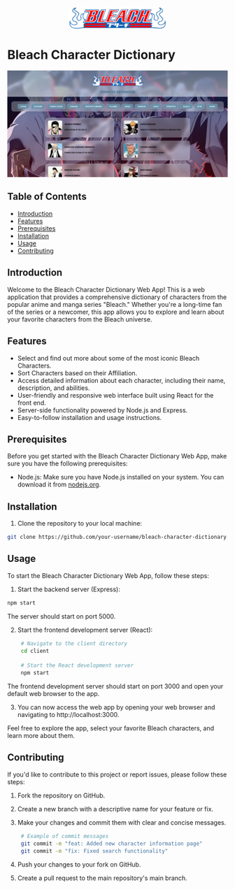 <div align="center">
  <img src="client/src/Images/logo_finished.png" alt="Bleach Logo" style="height: 50px"/>
</div>

# Bleach Character Dictionary

<div align="center">
  <img src="bleachApp.png" alt="App Screenshot" />
</div>

## Table of Contents

- [Introduction](#introduction)
- [Features](#features)
- [Prerequisites](#prerequisites)
- [Installation](#installation)
- [Usage](#usage)
- [Contributing](#contributing)

## Introduction

Welcome to the Bleach Character Dictionary Web App! This is a web application that provides a comprehensive dictionary of characters from the popular anime and manga series "Bleach." Whether you're a long-time fan of the series or a newcomer, this app allows you to explore and learn about your favorite characters from the Bleach universe.

## Features

- Select and find out more about some of the most iconic Bleach Characters.
- Sort Characters based on their Affiliation.
- Access detailed information about each character, including their name, description, and abilities.
- User-friendly and responsive web interface built using React for the front end.
- Server-side functionality powered by Node.js and Express.
- Easy-to-follow installation and usage instructions.

## Prerequisites

Before you get started with the Bleach Character Dictionary Web App, make sure you have the following prerequisites:

- Node.js: Make sure you have Node.js installed on your system. You can download it from [nodejs.org](https://nodejs.org/).

## Installation

1. Clone the repository to your local machine:

 ```bash
 git clone https://github.com/your-username/bleach-character-dictionary.git
 ```

## Usage

To start the Bleach Character Dictionary Web App, follow these steps:

1. Start the backend server (Express):

  ```bash
  npm start
```
The server should start on port 5000.

2. Start the frontend development server (React):

   ```bash
    # Navigate to the client directory
    cd client
  
    # Start the React development server
    npm start
    ```
The frontend development server should start on port 3000 and open your default web browser to the app.

3. You can now access the web app by opening your web browser and navigating to http://localhost:3000.

Feel free to explore the app, select your favorite Bleach characters, and learn more about them.

## Contributing

If you'd like to contribute to this project or report issues, please follow these steps:

1. Fork the repository on GitHub.
2. Create a new branch with a descriptive name for your feature or fix.
3. Make your changes and commit them with clear and concise messages.

   ```bash
    # Example of commit messages
    git commit -m "feat: Added new character information page"
    git commit -m "fix: Fixed search functionality"
   ```
4. Push your changes to your fork on GitHub.
5. Create a pull request to the main repository's main branch.

